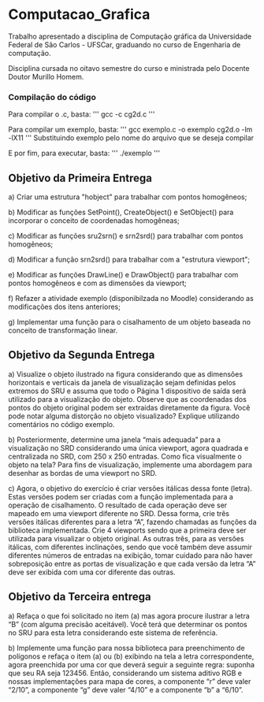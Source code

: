 # Computacao_Grafica

Trabalho apresentado a disciplina de Computação gráfica da Universidade Federal de São Carlos - UFSCar, graduando no curso de Engenharia de computação.

Disciplina cursada no oitavo semestre do curso e ministrada pelo Docente Doutor Murillo Homem.

### Compilação do código
Para compilar o .c, basta:
'''
gcc -c cg2d.c
'''

Para compilar um exemplo, basta:
'''
gcc exemplo.c -o exemplo cg2d.o -lm -lX11
'''
Substituindo exemplo pelo nome do arquivo que se deseja compilar

E por fim, para executar, basta:
'''
./exemplo
'''

## Objetivo da Primeira Entrega

a) Criar uma estrutura "hobject" para trabalhar com pontos homogêneos;

b) Modificar as funções SetPoint(), CreateObject() e SetObject() para incorporar o conceito de coordenadas homogêneas;

c) Modificar as funções sru2srn() e srn2srd() para trabalhar com pontos homogêneos;

d) Modificar a função srn2srd() para trabalhar com a "estrutura viewport";

e) Modificar as funções DrawLine() e DrawObject() para trabalhar com pontos homogêneos e com as dimensões da viewport;

f) Refazer a atividade exemplo (disponibilzada no Moodle) considerando as modificações dos itens anteriores;

g) Implementar uma função para o cisalhamento de um objeto baseada no conceito de transformação linear.

## Objetivo da Segunda Entrega

a) Visualize o objeto ilustrado na figura considerando que as dimensões horizontais e verticais da janela de visualização sejam definidas pelos extremos do SRU e assuma que todo o Página 1
dispositivo de saída será utilizado para a visualização do objeto. Observe que as coordenadas dos pontos do objeto original podem ser extraídas diretamente da figura. Você pode notar alguma
distorção no objeto visualizado? Explique utilizando comentários no código exemplo.

b) Posteriormente, determine uma janela “mais adequada” para a visualização no SRD considerando uma única viewport, agora quadrada e centralizada no SRD, com 250 x 250 entradas.
Como fica visualmente o objeto na tela? Para fins de visualização, implemente uma abordagem para desenhar as bordas de uma viewport no SRD.

c) Agora, o objetivo do exercício é criar versões itálicas dessa fonte (letra). Estas versões podem ser criadas com a função implementada para a operação de cisalhamento. O resultado de
cada operação deve ser mapeado em uma viewport diferente no SRD. Dessa forma, crie três versões itálicas diferentes para a letra “A”, fazendo chamadas as funções da biblioteca implementada. Crie 4
viewports sendo que a primeira deve ser utilizada para visualizar o objeto original. As outras três, para as versões itálicas, com diferentes inclinações, sendo que você também deve assumir diferentes números de entradas na exibição, tomar cuidado para não haver sobreposição entre as portas de visualização e que cada versão da letra “A” deve ser exibida com uma cor diferente das outras.


## Objetivo da Terceira entrega

a) Refaça o que foi solicitado no item (a) mas agora procure ilustrar a letra “B” (com alguma precisão aceitável). Você terá que determinar os pontos no SRU para esta letra considerando este
sistema de referência.

b) Implemente uma função para nossa biblioteca para preenchimento de polígonos e refaça o item (a) ou (b) exibindo na tela a letra
correspondente, agora preenchida por uma cor que deverá seguir a seguinte regra: suponha que seu RA seja 123456. Então, considerando um sistema aditivo RGB e nossas implementações para mapa de cores, a componente “r” deve valer “2/10”, a componente “g” deve valer “4/10” e a componente “b” a “6/10”.